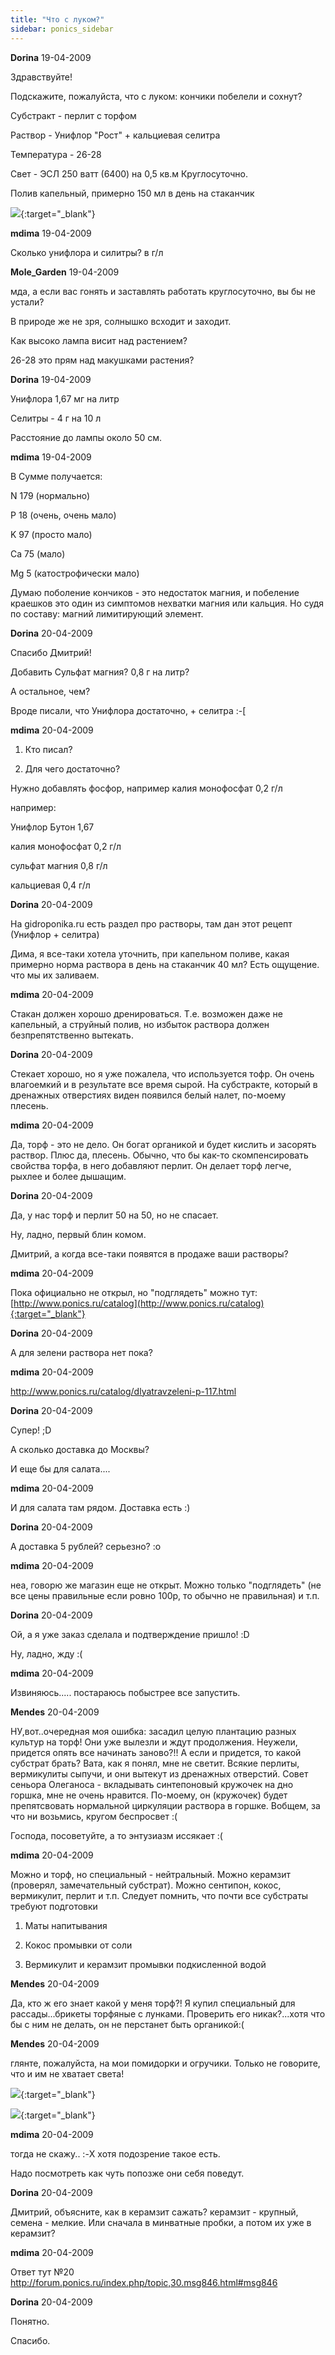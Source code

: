 ```yaml
---
title: "Что с луком?"
sidebar: ponics_sidebar
---
```


**Dorina** 19-04-2009

Здравствуйте!

Подскажите, пожалуйста, что с луком: кончики побелели и сохнут?

Субстракт - перлит с торфом

Раствор - Унифлор "Рост" + кальциевая селитра 

Температура - 26-28

Свет - ЭСЛ 250 ватт (6400) на 0,5 кв.м Круглосуточно.

Полив капельный, примерно 150 мл в день на стаканчик

[![](http://www.postimage.org/gx1tFHtS.jpg)](http://www.postimage.org/gx1tFHtS.jpg){:target="_blank"}


**mdima** 19-04-2009

Сколько унифлора и силитры? в г/л


**Mole_Garden** 19-04-2009

мда, а если вас гонять и заставлять работать круглосуточно, вы бы не устали?

В природе же не зря, солнышко всходит и заходит. 

Как высоко лампа висит над растением?

26-28 это прям над макушками растения?


**Dorina** 19-04-2009

Унифлора 1,67 мг на литр

Селитры - 4 г на 10 л

Расстояние до лампы около 50 см. 



**mdima** 19-04-2009

В Сумме получается: 

N 179 (нормально)

P 18 (очень, очень мало)

K 97 (просто мало)

Ca 75 (мало)

Mg 5 (катострофически мало)

Думаю поболение кончиков - это недостаток магния, и побеление краешков это один из симптомов нехватки магния или кальция. Но судя по составу: магний лимитирующий элемент.


**Dorina** 20-04-2009

Спасибо Дмитрий!

Добавить Сульфат магния? 0,8 г на литр?

А остальное, чем? 

Вроде писали, что Унифлора достаточно, + селитра :-[


**mdima** 20-04-2009

1. Кто писал?

2. Для чего достаточно?

Нужно добавлять фосфор, например калия монофосфат 0,2 г/л

например:

Унифлор Бутон 1,67

калия монофосфат 0,2 г/л

сульфат магния 0,8 г/л

кальциевая 0,4 г/л


**Dorina** 20-04-2009

На gidroponika.ru есть раздел про растворы, там дан этот рецепт (Унифлор + селитра)

Дима, я все-таки хотела уточнить, при капельном поливе, какая примерно норма раствора в день на стаканчик 40 мл? Есть ощущение. что мы их заливаем.


**mdima** 20-04-2009

Стакан должен хорошо дренироваться. Т.е. возможен даже не капельный, а струйный полив, но избыток раствора должен безпрепятственно вытекать.


**Dorina** 20-04-2009

Стекает хорошо, но я уже пожалела, что используется тофр. Он очень влагоемкий и в результате все время сырой. На субстракте, который в дренажных отверстиях виден появился белый налет, по-моему плесень.


**mdima** 20-04-2009

Да, торф - это не дело. Он богат органикой и будет кислить и засорять раствор. Плюс да, плесень. Обычно, что бы как-то скомпенсировать свойства торфа, в него добавляют перлит. Он делает торф легче, рыхлее и более дышащим.


**Dorina** 20-04-2009

Да, у нас торф и перлит 50 на 50, но не спасает.

Ну, ладно, первый блин комом.

Дмитрий, а когда все-таки появятся в продаже ваши растворы?



**mdima** 20-04-2009

Пока официально не открыл, но "подглядеть" можно тут: [http://www.ponics.ru/catalog](http://www.ponics.ru/catalog){:target="_blank"}


**Dorina** 20-04-2009

А для зелени раствора нет пока?


**mdima** 20-04-2009

http://www.ponics.ru/catalog/dlyatravzeleni-p-117.html


**Dorina** 20-04-2009

Супер! ;D

А сколько доставка до Москвы?

И еще бы для салата....


**mdima** 20-04-2009

И для салата там рядом. Доставка есть :)


**Dorina** 20-04-2009

А доставка 5 рублей? серьезно? :o


**mdima** 20-04-2009

неа, говорю же магазин еще не открыт. Можно только "подглядеть" (не все цены правильные если ровно 100р, то обычно не правильная) и т.п.


**Dorina** 20-04-2009

Ой, а я уже заказ сделала и подтверждение пришло! :D

Ну, ладно, жду :(


**mdima** 20-04-2009

Извиняюсь..... постараюсь побыстрее все запустить.


**Mendes** 20-04-2009

НУ,вот..очередная моя ошибка: засадил целую плантацию разных культур на торф! Они уже вылезли и ждут продолжения. Неужели, придется опять все начинать заново?!! А если и придется, то какой субстрат брать? Вата, как я понял, мне не светит. Всякие перлиты, вермикулиты сыпучи, и они вытекут из дренажных отверстий. Совет сеньора Олеганоса - вкладывать синтепоновый кружочек на дно горшка, мне не очень нравится. По-моему, он (кружочек) будет препятсвовать нормальной циркуляции раствора в горшке. Вобщем, за что ни возьмись, кругом беспросвет :(

Господа, посоветуйте, а то энтузиазм иссякает :(


**mdima** 20-04-2009

Можно и торф, но специальный - нейтральный. Можно керамзит (проверял, замечательный субстрат). Можно сентипон, кокос, вермикулит, перлит и т.п. Следует помнить, что почти все субстраты требуют подготовки

1. Маты напитывания

2. Кокос промывки от соли

3. Вермикулит и керамзит промывки подкисленной водой


**Mendes** 20-04-2009

Да, кто ж его знает какой у меня торф?! Я купил специальный для рассады...брикеты торфяные с лунками. Проверить его никак?...хотя что бы с ним не делать, он не перстанет быть органикой:(


**Mendes** 20-04-2009

глянте, пожалуйста, на мои помидорки и огручики. Только не говорите, что и им не хватает света!

[![](http://www.postimage.org/aV2rG6n9.jpg)](http://www.postimage.org/aV2rG6n9.jpg){:target="_blank"}

[![](http://www.postimage.org/gx1ykAUi.jpg)](http://www.postimage.org/gx1ykAUi.jpg){:target="_blank"}


**mdima** 20-04-2009

тогда не скажу.. :-X хотя подозрение такое есть.

Надо посмотреть как чуть попозже они себя поведут.


**Dorina** 20-04-2009

Дмитрий, объясните, как в керамзит сажать? керамзит - крупный, семена - мелкие. Или сначала в минватные пробки, а потом их уже в керамзит?


**mdima** 20-04-2009

Ответ тут №20 http://forum.ponics.ru/index.php/topic,30.msg846.html#msg846


**Dorina** 20-04-2009

Понятно.

Спасибо.


